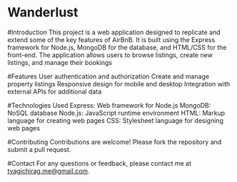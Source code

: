 # Wanderlust

#Introduction
This project is a web application designed to replicate and extend some of the key features of AirBnB. It is built using the Express framework for Node.js, MongoDB for the database, and HTML/CSS for the front-end. The application allows users to browse listings, create new listings, and manage their bookings

#Features
User authentication and authorization
Create and manage property listings
Responsive design for mobile and desktop
Integration with external APIs for additional data

#Technologies Used
Express: Web framework for Node.js
MongoDB: NoSQL database
Node.js: JavaScript runtime environment
HTML: Markup language for creating web pages
CSS: Stylesheet language for designing web pages

#Contributing
Contributions are welcome! Please fork the repository and submit a pull request.

#Contact
For any questions or feedback, please contact me at tyagichirag.me@gmail.com.
